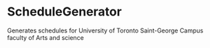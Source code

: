 # ScheduleGenerator
Generates schedules for University of Toronto Saint-George Campus faculty of Arts and science
